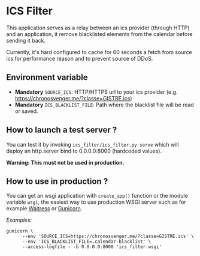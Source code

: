 # ICS Filter

This application serves as a relay between an ics provider (through HTTP) and
an application, it remove blacklisted elements from the calendar before sending
it back.

Currently, it's hard configured to cache for 60 seconds a fetch from source
ics for performance reason and to prevent source of DDoS.

## Environment variable

* **Mandatory** `SOURCE_ICS`: HTTP/HTTPS url to your ics provider (e.g.
  https://chronosvenger.me/?classe=GISTRE.ics)
* **Mandatory** `ICS_BLACKLIST_FILE`: Path where the blacklist file will be
  read or saved.

## How to launch a test server ?

You can test it by invoking `ics_filter/ics_filter.py serve` which will deploy
an http.server bind to 0.0.0.0:8000 (hardcoded values).

**Warning: This must not be used in production.**

## How to use in production ?

You can get an wsgi application with `create_app()` function or the module
variable `wsgi`, the easiest way to use production WSGI server such as for
example
[Waitress](https://docs.pylonsproject.org/projects/waitress/en/latest/index.html)
or [Gunicorn](https://gunicorn.org/#docs).

_Examples:_

```
gunicorn \
      --env 'SOURCE_ICS=https://chronosvenger.me/?classe=GISTRE.ics' \
      --env 'ICS_BLACKLIST_FILE=.calendar-blacklist' \
      --access-logfile - -b 0.0.0.0:8000 'ics_filter:wsgi'
```
